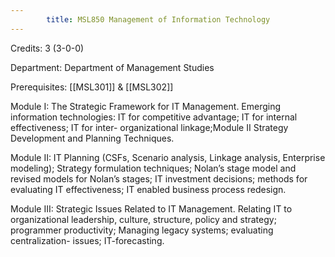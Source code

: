 ```yaml
---
        title: MSL850 Management of Information Technology
---
```

Credits: 3 (3-0-0)

Department: Department of Management Studies

Prerequisites: [[MSL301]] & [[MSL302]]

Module I: The Strategic Framework for IT Management. Emerging information technologies: IT for competitive advantage; IT for internal effectiveness; IT for inter- organizational linkage;Module II Strategy Development and Planning Techniques.

Module II: IT Planning (CSFs, Scenario analysis, Linkage analysis, Enterprise modeling); Strategy formulation techniques; Nolan’s stage model and revised models for Nolan’s stages; IT investment decisions; methods for evaluating IT effectiveness; IT enabled business process redesign.

Module III: Strategic Issues Related to IT Management. Relating IT to organizational leadership, culture, structure, policy and strategy; programmer productivity; Managing legacy systems; evaluating centralization- issues; IT-forecasting.